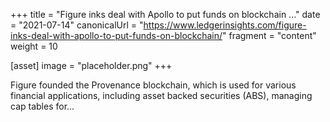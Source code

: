 +++
title = "Figure inks deal with Apollo to put funds on blockchain ..."
date = "2021-07-14"
canonicalUrl = "https://www.ledgerinsights.com/figure-inks-deal-with-apollo-to-put-funds-on-blockchain/"
fragment = "content"
weight = 10

[asset]
    image = "placeholder.png"
+++

Figure founded the Provenance blockchain, which is used for various 
financial applications, including asset backed securities (ABS), managing 
cap tables for...
